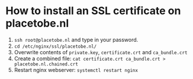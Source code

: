 # How to install an SSL certificate on placetobe.nl

1. `ssh root@placetobe.nl` and type in your password.
2. `cd /etc/nginx/ssl/placetobe.nl/`
3. Overwrite contents of `private.key`, `certificate.crt` and `ca_bundle.crt`
4. Create a combined file: `cat certificate.crt ca_bundle.crt > placetobe.nl.chained.crt`
5. Restart nginx webserver: `systemctl restart nginx`